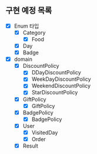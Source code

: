 ## 구현 예정 목록
- [x] Enum 타입
  - [x] Category
    - [x] Food
  - [x] Day
  - [x] Badge
- [x] domain
  - [x] DiscountPolicy
    - [x] DDayDiscountPolicy
    - [x] WeekDayDiscountPolicy
    - [x] WeekendDiscountPolicy
    - [x] StarDiscountPolicy
  - [x] GiftPolicy
    - [x] GiftPolicy
  - [x] BadgePolicy
    - [x] BadgePolicy
  - [x] User
    - [x] VisitedDay
    - [x] Order
  - [x] Result